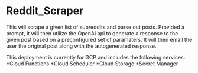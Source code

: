 # Reddit_Scraper
This will scrape a given list of subreddits and parse out posts.  Provided a prompt, it will then utilize the OpenAI api to generate a response to the given post based on a preconfigured set of paramaters.  It will then email the user the original post along with the autogenerated response.

This deployment is currently for GCP and includes the following services:
*Cloud Functions
*Cloud Scheduler
*Cloud Storage
*Secret Manager

